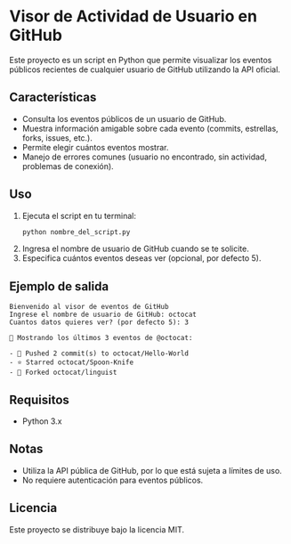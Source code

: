 # Visor de Actividad de Usuario en GitHub

Este proyecto es un script en Python que permite visualizar los eventos públicos recientes de cualquier usuario de GitHub utilizando la API oficial.

## Características
- Consulta los eventos públicos de un usuario de GitHub.
- Muestra información amigable sobre cada evento (commits, estrellas, forks, issues, etc.).
- Permite elegir cuántos eventos mostrar.
- Manejo de errores comunes (usuario no encontrado, sin actividad, problemas de conexión).

## Uso
1. Ejecuta el script en tu terminal:
    ```bash
    python nombre_del_script.py
    ```
2. Ingresa el nombre de usuario de GitHub cuando se te solicite.
3. Especifica cuántos eventos deseas ver (opcional, por defecto 5).

## Ejemplo de salida

```
Bienvenido al visor de eventos de GitHub
Ingrese el nombre de usuario de GitHub: octocat
Cuantos datos quieres ver? (por defecto 5): 3

📄 Mostrando los últimos 3 eventos de @octocat:

- 💾 Pushed 2 commit(s) to octocat/Hello-World
- ⭐ Starred octocat/Spoon-Knife
- 🍴 Forked octocat/linguist
```

## Requisitos

- Python 3.x

## Notas

- Utiliza la API pública de GitHub, por lo que está sujeta a límites de uso.
- No requiere autenticación para eventos públicos.

## Licencia
Este proyecto se distribuye bajo la licencia MIT.